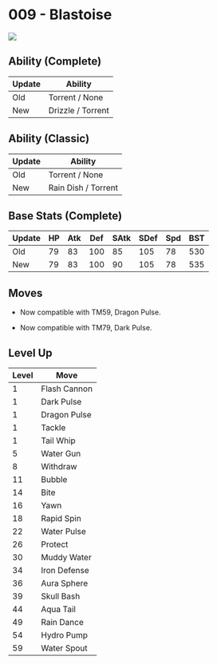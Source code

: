 # 009 - Blastoise
![][009]

## Ability (Complete)

Update | Ability
---    | ---
Old    | Torrent / None
New    | Drizzle / Torrent

## Ability (Classic)

Update | Ability
---    | ---
Old    | Torrent / None
New    | Rain Dish / Torrent

## Base Stats (Complete)

Update | HP | Atk | Def | SAtk | SDef | Spd | BST
---    | ---| --- | --- | ---  | ---  | --- | ---
Old    | 79 |  83 |  100 |  85  |  105  |  78  |  530
New    | 79 |  83 |  100 |  90  |  105  |  78  |  535

## Moves

 - Now compatible with TM59, Dragon Pulse.

 - Now compatible with TM79, Dark Pulse.

## Level Up

Level | Move
---   | ---
  1   | Flash Cannon
  1   | Dark Pulse
  1   | Dragon Pulse
  1   | Tackle
  1   | Tail Whip
  5   | Water Gun
  8   | Withdraw
 11   | Bubble
 14   | Bite
 16   | Yawn
 18   | Rapid Spin
 22   | Water Pulse
 26   | Protect
 30   | Muddy Water
 34   | Iron Defense
 36   | Aura Sphere
 39   | Skull Bash
 44   | Aqua Tail
 49   | Rain Dance
 54   | Hydro Pump
 59   | Water Spout

[009]: ../img/pokemon/009.png
